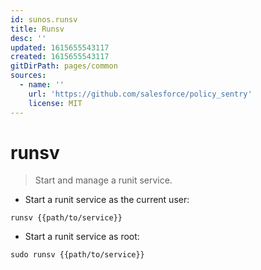 ```yaml
---
id: sunos.runsv
title: Runsv
desc: ''
updated: 1615655543117
created: 1615655543117
gitDirPath: pages/common
sources:
  - name: ''
    url: 'https://github.com/salesforce/policy_sentry'
    license: MIT
---
```

# runsv

> Start and manage a runit service.

- Start a runit service as the current user:

`runsv {{path/to/service}}`

- Start a runit service as root:

`sudo runsv {{path/to/service}}`

